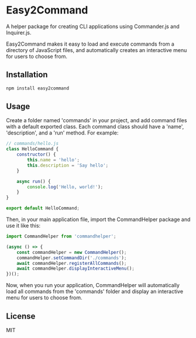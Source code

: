 # Easy2Command

A helper package for creating CLI applications using Commander.js and Inquirer.js.

Easy2Command makes it easy to load and execute commands from a directory of JavaScript files, and automatically creates
an interactive menu for users to choose from.

## Installation

```bash
npm install easy2command
```

## Usage

Create a folder named 'commands' in your project, and add command files with a default exported class. Each command
class should have a 'name', 'description', and a 'run' method. For example:

```javascript
// commands/hello.js
class HelloCommand {
    constructor() {
        this.name = 'hello';
        this.description = 'Say hello';
    }

    async run() {
        console.log('Hello, world!');
    }
}

export default HelloCommand;
```

Then, in your main application file, import the CommandHelper package and use it like this:

```javascript
import CommandHelper from 'commandhelper';

(async () => {
    const commandHelper = new CommandHelper();
    commandHelper.setCommandDir('./commands');
    await commandHelper.registerAllCommands();
    await commandHelper.displayInteractiveMenu();
})();
```

Now, when you run your application, CommandHelper will automatically load all commands from the 'commands' folder and
display an interactive menu for users to choose from.

## License

MIT
